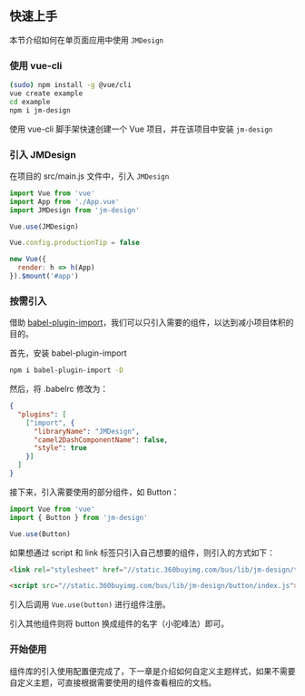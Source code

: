 ## 快速上手

本节介绍如何在单页面应用中使用 `JMDesign`

### 使用 vue-cli

```bash
(sudo) npm install -g @vue/cli
vue create example
cd example
npm i jm-design
```

使用 vue-cli 脚手架快速创建一个 Vue 项目，并在该项目中安装 `jm-design`

### 引入 JMDesign

在项目的 src/main.js 文件中，引入 `JMDesign`

```javascript
import Vue from 'vue'
import App from './App.vue'
import JMDesign from 'jm-design'

Vue.use(JMDesign)

Vue.config.productionTip = false

new Vue({
  render: h => h(App)
}).$mount('#app')
```

### 按需引入

借助 [babel-plugin-import](https://www.npmjs.com/package/babel-plugin-import)，我们可以只引入需要的组件，以达到减小项目体积的目的。

首先，安装 babel-plugin-import

```bash
npm i babel-plugin-import -D
```

然后，将 .babelrc 修改为：

```json
{
  "plugins": [
    ["import", {
      "libraryName": "JMDesign",
      "camel2DashComponentName": false,
      "style": true
    }]
  ]
}
```

接下来，引入需要使用的部分组件，如 Button：

```javascript
import Vue from 'vue'
import { Button } from 'jm-design'

Vue.use(Button)
```

如果想通过 script 和 link 标签只引入自己想要的组件，则引入的方式如下：

```html
<link rel="stylesheet" href="//static.360buyimg.com/bus/lib/jm-design/theme-default/button.css" />

<script src="//static.360buyimg.com/bus/lib/jm-design/button/index.js"></script>
```

引入后调用 `Vue.use(button)` 进行组件注册。

引入其他组件则将 button 换成组件的名字（小驼峰法）即可。

### 开始使用

组件库的引入使用配置便完成了，下一章是介绍如何自定义主题样式，如果不需要自定义主题，可直接根据需要使用的组件查看相应的文档。